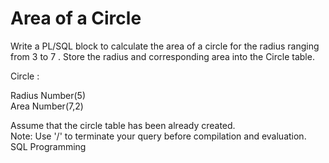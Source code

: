 # Area of a Circle

Write a PL/SQL block to calculate the area of a circle for the radius ranging from 3 to 7 . Store the radius and corresponding area into the Circle table.

Circle :


Radius	Number(5)
<br>
Area	Number(7,2)

Assume that the circle table has been already created.
<br>
Note: Use '/' to terminate your query before compilation and evaluation.
SQL Programming

